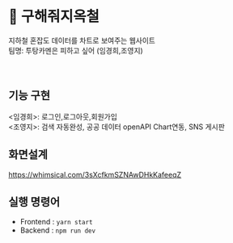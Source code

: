 # 🚎 구해줘지옥철

지하철 혼잡도 데이터를 차트로 보여주는 웹사이트<br>
팀명: 투탕카멘은 피하고 싶어 (임경희,조영지)
<br>
<br>
<br>

## 기능 구현
<임경희>: 로그인,로그아웃,회원가입<br />
<조영지>: 검색 자동완성, 공공 데이터 openAPI Chart연동, SNS 게시판

## 화면설계
https://whimsical.com/3sXcfkmSZNAwDHkKafeeqZ

## 실행 명령어

- Frontend : `yarn start`
- Backend : `npm run dev`
